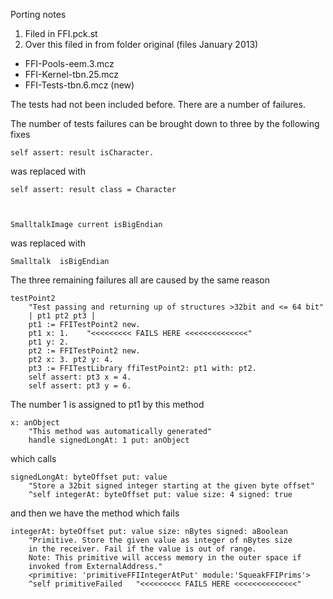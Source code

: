 Porting notes

1) Filed in FFI.pck.st
2) Over this filed in from folder original (files January 2013)
* FFI-Pools-eem.3.mcz
* FFI-Kernel-tbn.25.mcz
* FFI-Tests-tbn.6.mcz   (new)

The tests had not been included before. There are a number of failures.


The number of tests failures can be brought down to three by the following fixes


    self assert: result isCharacter.

was replaced with

    self assert: result class = Character


    
    SmalltalkImage current isBigEndian

was replaced with

    Smalltalk  isBigEndian



The three remaining failures all are caused by the same reason	

    testPoint2
	    "Test passing and returning up of structures >32bit and <= 64 bit"
	    | pt1 pt2 pt3 |
	    pt1 := FFITestPoint2 new.
	    pt1 x: 1.    "<<<<<<<<< FAILS HERE <<<<<<<<<<<<<<" 
	    pt1 y: 2.
	    pt2 := FFITestPoint2 new.
	    pt2 x: 3. pt2 y: 4.
	    pt3 := FFITestLibrary ffiTestPoint2: pt1 with: pt2.
	    self assert: pt3 x = 4.
	    self assert: pt3 y = 6.
	
The number 1 is assigned to pt1 by this method

    x: anObject
	    "This method was automatically generated"
	    handle signedLongAt: 1 put: anObject


which calls		
		
    signedLongAt: byteOffset put: value
	    "Store a 32bit signed integer starting at the given byte offset"
	    ^self integerAt: byteOffset put: value size: 4 signed: true
	

and then we have the method which fails
	
    integerAt: byteOffset put: value size: nBytes signed: aBoolean
	    "Primitive. Store the given value as integer of nBytes size
	    in the receiver. Fail if the value is out of range.
	    Note: This primitive will access memory in the outer space if
	    invoked from ExternalAddress."
	    <primitive: 'primitiveFFIIntegerAtPut' module:'SqueakFFIPrims'>
	    ^self primitiveFailed   "<<<<<<<<< FAILS HERE <<<<<<<<<<<<<<" 